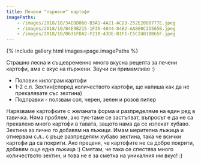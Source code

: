 ```yaml
---
title: Печени "пържени" картофи
imagePaths:
    - /images/2018/10/34EDD060-B3A1-4A21-ACD3-252E20D0777E.jpeg
	- /images/2018/10/B4E9B215-1F3A-4044-84B2-AA800C3D565B.jpeg
	- /images/2018/10/B631FDA2-F21B-43DE-B1F1-C5C24B1BB65F.jpeg
---
```

{% include gallery.html images=page.imagePaths %}

Страшно лесна и същевременно много вкусна рецепта за печени картофи, ама с вкус на пържени. Звучи си примамливо :)
<ul>
 	<li>Половин килограм картофи</li>
 	<li>1-2 с.л. Зехтин(според количеството картофи, ще напиша как да не прекалявате със зехтина)</li>
 	<li>Подправки - ползвам сол, черен, зелен и розов пипер</li>
</ul>
Нарязваме картофките с желаната форма и разпределяме на един ред в тавичка. Няма проблем, ако тук-таме се застъпват, въпросът е да не са прекалено много картофи в тавата, защото нама да се изпекат хубаво. Зехтина аз лично го добавям на лъжици. Имам мерителна лъжица и отмервам с.л.. с ръце разпределям хубаво зехтина, така че всички картофи да са покрити. Ако преценя, че картофите не са добре покрити, добавям още една лъжица :) Смятам, че така се спестява много количеството зехтин, и това не е за сметка на уникалния им вкус! :)
